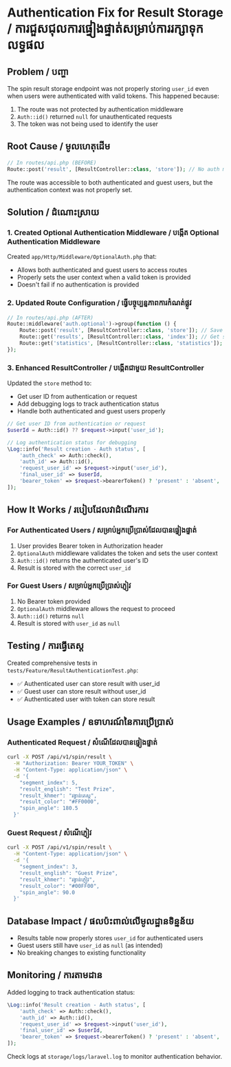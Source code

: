 # Authentication Fix for Result Storage / ការជួសជុលការផ្ទៀងផ្ទាត់សម្រាប់ការរក្សាទុកលទ្ធផល

## Problem / បញ្ហា

The spin result storage endpoint was not properly storing `user_id` even when users were authenticated with valid tokens. This happened because:

1. The route was not protected by authentication middleware
2. `Auth::id()` returned `null` for unauthenticated requests
3. The token was not being used to identify the user

## Root Cause / មូលហេតុដើម

```php
// In routes/api.php (BEFORE)
Route::post('result', [ResultController::class, 'store']); // No auth middleware!
```

The route was accessible to both authenticated and guest users, but the authentication context was not properly set.

## Solution / ដំណោះស្រាយ

### 1. Created Optional Authentication Middleware / បង្កើត Optional Authentication Middleware

Created `app/Http/Middleware/OptionalAuth.php` that:

-   Allows both authenticated and guest users to access routes
-   Properly sets the user context when a valid token is provided
-   Doesn't fail if no authentication is provided

### 2. Updated Route Configuration / ធ្វើបច្ចុប្បន្នភាពការកំណត់ផ្លូវ

```php
// In routes/api.php (AFTER)
Route::middleware('auth.optional')->group(function () {
    Route::post('result', [ResultController::class, 'store']); // Save spin result
    Route::get('results', [ResultController::class, 'index']); // Get spin history
    Route::get('statistics', [ResultController::class, 'statistics']); // Get statistics
});
```

### 3. Enhanced ResultController / បង្កើតជាមួយ ResultController

Updated the `store` method to:

-   Get user ID from authentication or request
-   Add debugging logs to track authentication status
-   Handle both authenticated and guest users properly

```php
// Get user ID from authentication or request
$userId = Auth::id() ?? $request->input('user_id');

// Log authentication status for debugging
\Log::info('Result creation - Auth status', [
    'auth_check' => Auth::check(),
    'auth_id' => Auth::id(),
    'request_user_id' => $request->input('user_id'),
    'final_user_id' => $userId,
    'bearer_token' => $request->bearerToken() ? 'present' : 'absent',
]);
```

## How It Works / របៀបដែលវាដំណើរការ

### For Authenticated Users / សម្រាប់អ្នកប្រើប្រាស់ដែលបានផ្ទៀងផ្ទាត់

1. User provides Bearer token in Authorization header
2. `OptionalAuth` middleware validates the token and sets the user context
3. `Auth::id()` returns the authenticated user's ID
4. Result is stored with the correct `user_id`

### For Guest Users / សម្រាប់អ្នកប្រើប្រាស់ភ្ញៀវ

1. No Bearer token provided
2. `OptionalAuth` middleware allows the request to proceed
3. `Auth::id()` returns `null`
4. Result is stored with `user_id` as `null`

## Testing / ការធ្វើតេស្ត

Created comprehensive tests in `tests/Feature/ResultAuthenticationTest.php`:

-   ✅ Authenticated user can store result with user_id
-   ✅ Guest user can store result without user_id
-   ✅ Authenticated user with token can store result

## Usage Examples / ឧទាហរណ៍នៃការប្រើប្រាស់

### Authenticated Request / សំណើដែលបានផ្ទៀងផ្ទាត់

```bash
curl -X POST /api/v1/spin/result \
  -H "Authorization: Bearer YOUR_TOKEN" \
  -H "Content-Type: application/json" \
  -d '{
    "segment_index": 5,
    "result_english": "Test Prize",
    "result_khmer": "រង្វាន់តេស្ត",
    "result_color": "#FF0000",
    "spin_angle": 180.5
  }'
```

### Guest Request / សំណើភ្ញៀវ

```bash
curl -X POST /api/v1/spin/result \
  -H "Content-Type: application/json" \
  -d '{
    "segment_index": 3,
    "result_english": "Guest Prize",
    "result_khmer": "រង្វាន់ភ្ញៀវ",
    "result_color": "#00FF00",
    "spin_angle": 90.0
  }'
```

## Database Impact / ផលប៉ះពាល់លើមូលដ្ឋានទិន្នន័យ

-   Results table now properly stores `user_id` for authenticated users
-   Guest users still have `user_id` as `null` (as intended)
-   No breaking changes to existing functionality

## Monitoring / ការតាមដាន

Added logging to track authentication status:

```php
\Log::info('Result creation - Auth status', [
    'auth_check' => Auth::check(),
    'auth_id' => Auth::id(),
    'request_user_id' => $request->input('user_id'),
    'final_user_id' => $userId,
    'bearer_token' => $request->bearerToken() ? 'present' : 'absent',
]);
```

Check logs at `storage/logs/laravel.log` to monitor authentication behavior.
